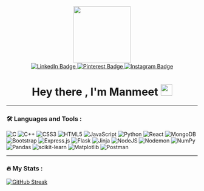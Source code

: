 <div id="header" align="center">
  <img src="https://media1.giphy.com/media/iIGT8Y1rOYhBpdHh1C/200.webp?cid=ecf05e47bwgfdlflc6bjsegzc9mi2m73jcxsdexmbvb4y397&rid=200.webp&ct=s" width="150"/>
  <div id="badges">
  <a href="https://www.linkedin.com/in/manmeet-kaur-a91297213/">
    <img src="https://img.shields.io/badge/LinkedIn-blue?style=for-the-badge&logo=linkedin&logoColor=white" alt="LinkedIn Badge"/>
  </a>
  <a href="https://in.pinterest.com/collegedocs2369/">
    <img src="https://img.shields.io/badge/Pinterest-red?style=for-the-badge&logo=Pinterest&logoColor=white" alt="Pinterest Badge"/>
  </a>
  <a href="https://www.instagram.com/manmeet_2607">
    <img src="https://img.shields.io/badge/Instagram-ff69b4?style=for-the-badge&logo=Instagram&logoColor=white" alt="Instagram Badge"/>
  </a>
</div>
 <img src="https://komarev.com/ghpvc/?username=Manmeet2607&style=flat-square&color=blue" alt=""/>
  <h1>
  Hey there , I'm Manmeet
  <img src="https://media.giphy.com/media/hvRJCLFzcasrR4ia7z/giphy.gif" width="30px"/>
</h1>
</div>

 ---
 
 ### :hammer_and_wrench: Languages and Tools :
 
 ![C](https://img.shields.io/badge/c-%2300599C.svg?style=for-the-badge&logo=c&logoColor=white)
 ![C++](https://img.shields.io/badge/c++-%2300599C.svg?style=for-the-badge&logo=c%2B%2B&logoColor=white)
 ![CSS3](https://img.shields.io/badge/css3-%231572B6.svg?style=for-the-badge&logo=css3&logoColor=white)
 ![HTML5](https://img.shields.io/badge/html5-%23E34F26.svg?style=for-the-badge&logo=html5&logoColor=white)
 ![JavaScript](https://img.shields.io/badge/javascript-%23323330.svg?style=for-the-badge&logo=javascript&logoColor=%23F7DF1E)
 ![Python](https://img.shields.io/badge/python-3670A0?style=for-the-badge&logo=python&logoColor=ffdd54)
  ![React](https://img.shields.io/badge/react-%2320232a.svg?style=for-the-badge&logo=react&logoColor=%2361DAFB)
  ![MongoDB](https://img.shields.io/badge/MongoDB-%234ea94b.svg?style=for-the-badge&logo=mongodb&logoColor=white)
  ![Bootstrap](https://img.shields.io/badge/bootstrap-%23563D7C.svg?style=for-the-badge&logo=bootstrap&logoColor=white)
  ![Express.js](https://img.shields.io/badge/express.js-%23404d59.svg?style=for-the-badge&logo=express&logoColor=%2361DAFB)
  ![Flask](https://img.shields.io/badge/flask-%23000.svg?style=for-the-badge&logo=flask&logoColor=white)
 ![Jinja](https://img.shields.io/badge/jinja-white.svg?style=for-the-badge&logo=jinja&logoColor=black)
 ![NodeJS](https://img.shields.io/badge/node.js-6DA55F?style=for-the-badge&logo=node.js&logoColor=white)
 ![Nodemon](https://img.shields.io/badge/NODEMON-%23323330.svg?style=for-the-badge&logo=nodemon&logoColor=%BBDEAD)
 ![NumPy](https://img.shields.io/badge/numpy-%23013243.svg?style=for-the-badge&logo=numpy&logoColor=white)
 ![Pandas](https://img.shields.io/badge/pandas-%23150458.svg?style=for-the-badge&logo=pandas&logoColor=white)
 ![scikit-learn](https://img.shields.io/badge/scikit--learn-%23F7931E.svg?style=for-the-badge&logo=scikit-learn&logoColor=white)
 ![Matplotlib](https://img.shields.io/badge/Matplotlib-%23ffffff.svg?style=for-the-badge&logo=Matplotlib&logoColor=black)
 ![Postman](https://img.shields.io/badge/Postman-FF6C37?style=for-the-badge&logo=postman&logoColor=white)
 
 ---
 
 ### :fire: My Stats :
 
[![GitHub Streak](http://github-readme-streak-stats.herokuapp.com?user=Manmeet2607&theme=merko&card_width=500)](https://git.io/streak-stats)
 
